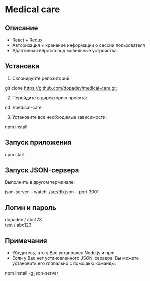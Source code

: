# Medical care

## Описание

- React + Redux
- Авторизация + хранение информации о сессии пользователя
- Адаптивная вёрстка под мобильные устройства

## Установка

1. Склонируйте репозиторий:

git clone https://github.com/dopadev/medical-care.git

2. Перейдите в директорию проекта:

cd ./medical-care

3. Установите все необходимые зависимости:

npm install

## Запуск приложения

npm start

## Запуск JSON-сервера

Выполнить в другом терминале:

json-server --watch ./src/db.json --port 3001

## Логин и пароль

dopadev / abc123<br>
test / abc123

## Примечания

- Убедитесь, что у Вас установлен Node.js и npm
- Если у Вас нет установленного JSON-сервера, Вы можете установить его глобально с помощью команды:

npm install -g json-server
